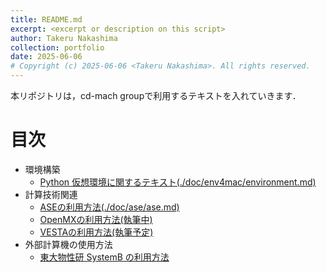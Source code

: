 ```yaml
---
title: README.md
excerpt: <excerpt or description on this script>
author: Takeru Nakashima
collection: portfolio
date: 2025-06-06
# Copyright (c) 2025-06-06 <Takeru Nakashima>. All rights reserved.
---
```


本リポジトリは，cd-mach groupで利用するテキストを入れていきます．
# 目次
- 環境構築
    - [Python 仮想環境に関するテキスト(./doc/env4mac/environment.md)](./doc/env4mac/environment.md)
- 計算技術関連
    - [ASEの利用方法(./doc/ase/ase.md)](./doc/ase/ase.md)
    - [OpenMXの利用方法(執筆中)](./doc/openmx/openmx.md)
    - [VESTAの利用方法(執筆予定)](./doc/vesta/vesta.md)
- 外部計算機の使用方法
    - [東大物性研 SystemB の利用方法](./doc/supercom/systemb.md)

<!---
- 参考文献の共有
    - [基礎的な知識の参考図書](./doc/reference/list.md)
--->
